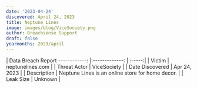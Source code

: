 ```yaml
---
date: '2023-04-24'
discovered: April 24, 2023
title: Neptune Lines
image: images/blog/ViceSociety.png
author: Breachsense Support
draft: false
yearmonths: 2023/april
---
```



| Data Breach Report
------------:     |:-------------:    | :-----:|
| Victim      | neptunelines.com      | 
| Threat Actor      | ViceSociety      | 
| Date Discovered      | Apr 24, 2023      | 
| Description      | Neptune Lines is an online store for home decor.      | 
| Leak Size      | Unknown      | 

